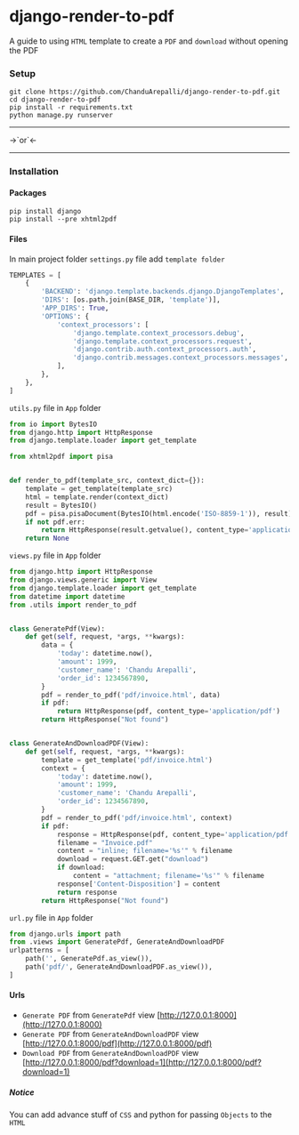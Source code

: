 # django-render-to-pdf
A guide to using `HTML` template to create a `PDF` and `download` without opening the PDF

### Setup
```shell script
git clone https://github.com/ChanduArepalli/django-render-to-pdf.git
cd django-render-to-pdf
pip install -r requirements.txt 
python manage.py runserver
```

<hr>
->`or`<- 
<hr>

### Installation
#### Packages

```shell script
pip install django
pip install --pre xhtml2pdf
```



#### Files

In main project folder `settings.py` file add `template folder` 
```python
TEMPLATES = [
    {
        'BACKEND': 'django.template.backends.django.DjangoTemplates',
        'DIRS': [os.path.join(BASE_DIR, 'template')],
        'APP_DIRS': True,
        'OPTIONS': {
            'context_processors': [
                'django.template.context_processors.debug',
                'django.template.context_processors.request',
                'django.contrib.auth.context_processors.auth',
                'django.contrib.messages.context_processors.messages',
            ],
        },
    },
]
```

`utils.py` file in `App` folder
```python
from io import BytesIO
from django.http import HttpResponse
from django.template.loader import get_template

from xhtml2pdf import pisa


def render_to_pdf(template_src, context_dict={}):
    template = get_template(template_src)
    html = template.render(context_dict)
    result = BytesIO()
    pdf = pisa.pisaDocument(BytesIO(html.encode('ISO-8859-1')), result)
    if not pdf.err:
        return HttpResponse(result.getvalue(), content_type='application/pdf')
    return None

```

`views.py` file in `App` folder
```python
from django.http import HttpResponse
from django.views.generic import View
from django.template.loader import get_template
from datetime import datetime
from .utils import render_to_pdf


class GeneratePdf(View):
    def get(self, request, *args, **kwargs):
        data = {
            'today': datetime.now(),
            'amount': 1999,
            'customer_name': 'Chandu Arepalli',
            'order_id': 1234567890,
        }
        pdf = render_to_pdf('pdf/invoice.html', data)
        if pdf:
            return HttpResponse(pdf, content_type='application/pdf')
        return HttpResponse("Not found")


class GenerateAndDownloadPDF(View):
    def get(self, request, *args, **kwargs):
        template = get_template('pdf/invoice.html')
        context = {
            'today': datetime.now(),
            'amount': 1999,
            'customer_name': 'Chandu Arepalli',
            'order_id': 1234567890,
        }
        pdf = render_to_pdf('pdf/invoice.html', context)
        if pdf:
            response = HttpResponse(pdf, content_type='application/pdf')
            filename = "Invoice.pdf"
            content = "inline; filename='%s'" % filename
            download = request.GET.get("download")
            if download:
                content = "attachment; filename='%s'" % filename
            response['Content-Disposition'] = content
            return response
        return HttpResponse("Not found")
```

`url.py` file in `App` folder
```python
from django.urls import path
from .views import GeneratePdf, GenerateAndDownloadPDF
urlpatterns = [
    path('', GeneratePdf.as_view()),
    path('pdf/', GenerateAndDownloadPDF.as_view()),
]
```

#### Urls
- `Generate PDF` from `GeneratePdf` view [http://127.0.0.1:8000](http://127.0.0.1:8000)
- `Generate PDF` from `GenerateAndDownloadPDF` view [http://127.0.0.1:8000/pdf](http://127.0.0.1:8000/pdf)
- `Download PDF` from `GenerateAndDownloadPDF` view [http://127.0.0.1:8000/pdf?download=1](http://127.0.0.1:8000/pdf?download=1)

##### Notice

You can add advance stuff of `CSS` and python for passing `Objects` to the `HTML`
